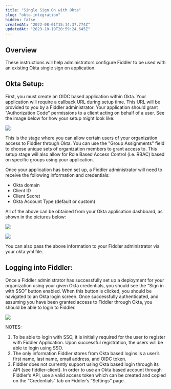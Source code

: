 ```yaml
---
title: "Single Sign On with Okta"
slug: "okta-integration"
hidden: false
createdAt: "2022-08-01T15:14:37.774Z"
updatedAt: "2023-10-19T20:59:24.645Z"
---
```

## Overview

These instructions will help administrators configure Fiddler to be used with an existing Okta single sign on application.

## Okta Setup:

First, you must create an OIDC based application within Okta. Your application will require a callback URL during setup time. This URL will be provided to you by a Fiddler administrator. Your application should grant "Authorization Code" permissions to a client acting on behalf of a user. See the image below for how your setup might look like:

![](https://files.readme.io/b7b67fe-Screen_Shot_2022-08-07_at_10.22.36_PM.png)

This is the stage where you can allow certain users of your organization access to Fiddler through Okta. You can use the "Group Assignments" field to choose unique sets of organization members to grant access to. This setup stage will also allow for Role Based Access Control (i.e. RBAC) based on specific groups using your application.

Once your application has been set up, a Fiddler administrator will need to receive the following information and credentials:

- Okta domain
- Client ID
- Client Secret
- Okta Account Type (default or custom)

All of the above can be obtained from your Okta application dashboard, as shown in the pictures below:

![](https://files.readme.io/6442827-Screen_Shot_2022-08-07_at_10.30.03_PM.png)

![](https://files.readme.io/f1dbcf6-Screen_Shot_2022-08-07_at_10.30.15_PM.png)

You can also pass the above information to your Fiddler administrator via your okta.yml file. 

## Logging into Fiddler:

Once a Fiddler administrator has successfully set up a deployment for your organization using your given Okta credentials, you should see the “Sign in with SSO” button enabled. When this button is clicked, you should be navigated to an Okta login screen. Once successfully authenticated, and assuming you have been granted access to Fiddler through Okta, you should be able to login to Fiddler.

![](https://files.readme.io/c96a709-Screen_Shot_2022-08-07_at_10.36.40_PM.png)

NOTES:

1. To be able to login with SSO, it is initially required for the user to register with Fiddler Application. Upon successful registration, the users will be able to login using SSO.
2. The only information Fiddler stores from Okta based logins is a user’s first name, last name, email address, and OIDC token.
3. Fiddler does not currently support using Okta based login through its API (see fiddler-client). In order to use an Okta based account through Fiddler's API, use a valid access token which can be created and copied on the “Credentials” tab on Fiddler’s “Settings” page.